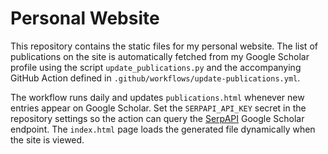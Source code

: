 # Personal Website

This repository contains the static files for my personal website. The list of publications on the site is automatically fetched from my Google Scholar profile using the script `update_publications.py` and the accompanying GitHub Action defined in `.github/workflows/update-publications.yml`.

The workflow runs daily and updates `publications.html` whenever new entries appear on Google Scholar. Set the `SERPAPI_API_KEY` secret in the repository settings so the action can query the [SerpAPI](https://serpapi.com/) Google Scholar endpoint. The `index.html` page loads the generated file dynamically when the site is viewed.
